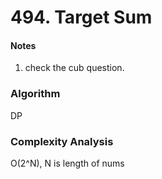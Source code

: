 # 494. Target Sum

<h4>Notes</h4>

1. check the cub question.



<h3>Algorithm</h3>

DP


<h3>Complexity Analysis</h3>

O(2^N), N is length of nums


